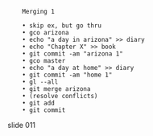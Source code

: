         Merging 1

        • skip ex, but go thru
        • gco arizona
        • echo "a day in arizona" >> diary
        • echo "Chapter X" >> book
        • git commit -am "arizona 1"
        • gco master
        • echo "a day at home" >> diary
        • git commit -am "home 1"
        • gl --all
        • git merge arizona
        • (resolve conflicts)
        • git add
        • git commit

















































































slide 011
